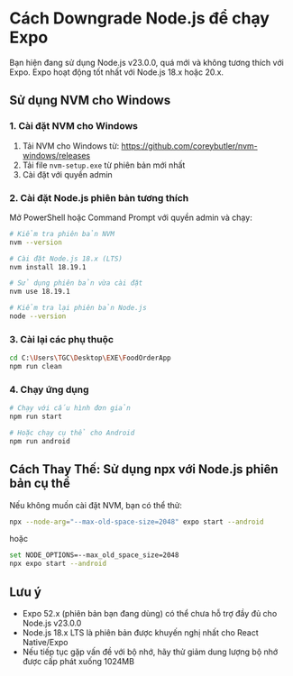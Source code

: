 # Cách Downgrade Node.js để chạy Expo

Bạn hiện đang sử dụng Node.js v23.0.0, quá mới và không tương thích với Expo. Expo hoạt động tốt nhất với Node.js 18.x hoặc 20.x.

## Sử dụng NVM cho Windows

### 1. Cài đặt NVM cho Windows

1. Tải NVM cho Windows từ: https://github.com/coreybutler/nvm-windows/releases
2. Tải file `nvm-setup.exe` từ phiên bản mới nhất
3. Cài đặt với quyền admin

### 2. Cài đặt Node.js phiên bản tương thích

Mở PowerShell hoặc Command Prompt với quyền admin và chạy:

```bash
# Kiểm tra phiên bản NVM
nvm --version

# Cài đặt Node.js 18.x (LTS)
nvm install 18.19.1

# Sử dụng phiên bản vừa cài đặt
nvm use 18.19.1

# Kiểm tra lại phiên bản Node.js
node --version
```

### 3. Cài lại các phụ thuộc

```bash
cd C:\Users\TGC\Desktop\EXE\FoodOrderApp
npm run clean
```

### 4. Chạy ứng dụng

```bash
# Chạy với cấu hình đơn giản
npm run start

# Hoặc chạy cụ thể cho Android
npm run android
```

## Cách Thay Thế: Sử dụng npx với Node.js phiên bản cụ thể

Nếu không muốn cài đặt NVM, bạn có thể thử:

```bash
npx --node-arg="--max-old-space-size=2048" expo start --android
```

hoặc

```bash
set NODE_OPTIONS=--max_old_space_size=2048
npx expo start --android
```

## Lưu ý

- Expo 52.x (phiên bản bạn đang dùng) có thể chưa hỗ trợ đầy đủ cho Node.js v23.0.0
- Node.js 18.x LTS là phiên bản được khuyến nghị nhất cho React Native/Expo
- Nếu tiếp tục gặp vấn đề với bộ nhớ, hãy thử giảm dung lượng bộ nhớ được cấp phát xuống 1024MB 